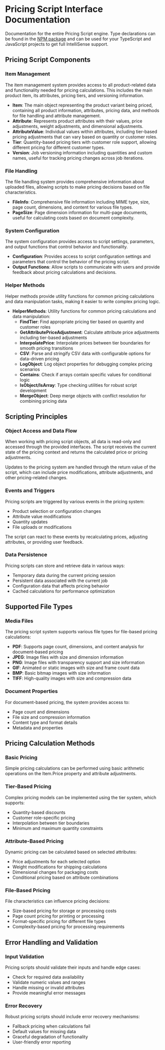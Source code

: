 # Pricing Script Interface Documentation

Documentation for the entire Pricing Script engine. Type declarations can be found in the [NPM package](https://www.npmjs.com/package/@infigo-official/types-for-pricing-script) and can be used for your TypeScript and JavaScript projects to get full IntelliSense support.

## Pricing Script Components

### Item Management

The item management system provides access to all product-related data and functionality needed for pricing calculations. This includes the main product item, its attributes, pricing tiers, and versioning information.

- **Item**: The main object representing the product variant being priced, containing all product information, attributes, pricing data, and methods for file handling and attribute management.
- **Attribute**: Represents product attributes with their values, price adjustments, weight adjustments, and dimensional adjustments.
- **AttributeValue**: Individual values within attributes, including tier-based pricing adjustments that can vary based on quantity or customer roles.
- **Tier**: Quantity-based pricing tiers with customer role support, allowing different pricing for different customer types.
- **Version**: Job versioning information including quantities and custom names, useful for tracking pricing changes across job iterations.

### File Handling

The file handling system provides comprehensive information about uploaded files, allowing scripts to make pricing decisions based on file characteristics.

- **FileInfo**: Comprehensive file information including MIME type, size, page count, dimensions, and content for various file types.
- **PageSize**: Page dimension information for multi-page documents, useful for calculating costs based on document complexity.

### System Configuration

The system configuration provides access to script settings, parameters, and output functions that control behavior and functionality.

- **Configuration**: Provides access to script configuration settings and parameters that control the behavior of the pricing script.
- **Output Functions**: Allow scripts to communicate with users and provide feedback about pricing calculations and decisions.

### Helper Methods

Helper methods provide utility functions for common pricing calculations and data manipulation tasks, making it easier to write complex pricing logic.

- **HelperMethods**: Utility functions for common pricing calculations and data manipulation:
  - **FindTier**: Find appropriate pricing tier based on quantity and customer roles
  - **GetAttributePriceAdjustment**: Calculate attribute price adjustments including tier-based adjustments
  - **InterpolatePrice**: Interpolate prices between tier boundaries for smooth pricing transitions
  - **CSV**: Parse and stringify CSV data with configurable options for data-driven pricing
  - **LogObject**: Log object properties for debugging complex pricing scenarios
  - **Contains**: Check if arrays contain specific values for conditional logic
  - **IsObject/IsArray**: Type checking utilities for robust script development
  - **MergeObject**: Deep merge objects with conflict resolution for combining pricing data



## Scripting Principles

### Object Access and Data Flow

When working with pricing script objects, all data is read-only and accessed through the provided interfaces. The script receives the current state of the pricing context and returns the calculated price or pricing adjustments.

Updates to the pricing system are handled through the return value of the script, which can include price modifications, attribute adjustments, and other pricing-related changes.

### Events and Triggers

Pricing scripts are triggered by various events in the pricing system:
- Product selection or configuration changes
- Attribute value modifications
- Quantity updates
- File uploads or modifications

The script can react to these events by recalculating prices, adjusting attributes, or providing user feedback.

### Data Persistence

Pricing scripts can store and retrieve data in various ways:
- Temporary data during the current pricing session
- Persistent data associated with the current job
- Configuration data that affects pricing behavior
- Cached calculations for performance optimization

## Supported File Types

### Media Files

The pricing script system supports various file types for file-based pricing calculations:

- **PDF**: Supports page count, dimensions, and content analysis for document-based pricing
- **JPEG**: Image files with size and dimension information
- **PNG**: Image files with transparency support and size information
- **GIF**: Animated or static images with size and frame count data
- **BMP**: Basic bitmap images with size information
- **TIFF**: High-quality images with size and compression data

### Document Properties

For document-based pricing, the system provides access to:
- Page count and dimensions
- File size and compression information
- Content type and format details
- Metadata and properties

## Pricing Calculation Methods

### Basic Pricing

Simple pricing calculations can be performed using basic arithmetic operations on the Item.Price property and attribute adjustments.

### Tier-Based Pricing

Complex pricing models can be implemented using the tier system, which supports:
- Quantity-based discounts
- Customer role-specific pricing
- Interpolation between tier boundaries
- Minimum and maximum quantity constraints

### Attribute-Based Pricing

Dynamic pricing can be calculated based on selected attributes:
- Price adjustments for each selected option
- Weight modifications for shipping calculations
- Dimensional changes for packaging costs
- Conditional pricing based on attribute combinations

### File-Based Pricing

File characteristics can influence pricing decisions:
- Size-based pricing for storage or processing costs
- Page count pricing for printing or processing
- Format-specific pricing for different file types
- Complexity-based pricing for processing requirements

## Error Handling and Validation

### Input Validation

Pricing scripts should validate their inputs and handle edge cases:
- Check for required data availability
- Validate numeric values and ranges
- Handle missing or invalid attributes
- Provide meaningful error messages

### Error Recovery

Robust pricing scripts should include error recovery mechanisms:
- Fallback pricing when calculations fail
- Default values for missing data
- Graceful degradation of functionality
- User-friendly error reporting 